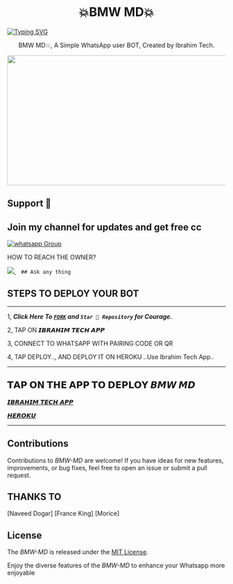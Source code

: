  <h1 align="center"> 💥BMW MD💥 </h1>



      
 [![Typing SVG](https://readme-typing-svg.herokuapp.com?font=Rockstar-ExtraBold&color=F05&lines=𝗧𝗛𝗜𝗦+𝗜𝗦+𝗕𝗠𝗪+𝗠𝗗+𝗖𝗥𝗘𝗔𝗧𝗘𝗗+𝗜𝗕𝗥𝗔𝗛𝗜𝗠+𝗧𝗘𝗖𝗛)](https://git.io/typing-svg)


 
<p align="center"> BMW MD💥, A Simple WhatsApp user BOT, Created by Ibrahim Tech.
</p>



<img src="https://telegra.ph/file/a238340352ed8841782a7.jpg" width="700" height="300"/>

## Support 🧧
## Join my channel for updates and get free cc
<a href="https://whatsapp.com/channel/0029VaZuGSxEawdxZK9CzM0Y" target="_blank">
    <img alt="whatsapp Group" src="https://img.shields.io/badge/ Whatsapp Support Channel -25D366?style=for-the-badge&logo=whatsapp&logoColor=white" />
  </a>
</p>


HOW TO REACH THE OWNER? 
 
   
   <a href="https://wa.me/message/74F2PC4JA4F3P1">
    <img src="https://img.shields.io/badge/WhatsApp-25D366?style=for-the-badge&logo=whatsapp&logoColor=white" />
  </a>&nbsp;&nbsp;
   <a

    ## Ask any thing


## STEPS TO DEPLOY YOUR BOT

<hr>

1, ***Click Here To  [`FORK`](https://github.com/ibrahimaitech/IBRAHIM-AI-10.10/fork) and `Star 👑 Repository` for Courage.***

2, TAP ON 𝙄𝘽𝙍𝘼𝙃𝙄𝙈 𝙏𝙀𝘾𝙃 𝘼𝙋𝙋



3, CONNECT TO WHATSAPP WITH PAIRING CODE OR QR



4, TAP DEPLOY.., AND DEPLOY IT ON HEROKU ..Use Ibrahim Tech App..

 <hr>

## 𝗧𝗔𝗣 𝗢𝗡 𝗧𝗛𝗘 𝗔𝗣𝗣 𝗧𝗢 𝗗𝗘𝗣𝗟𝗢𝗬  𝘽𝙈𝙒 𝙈𝘿
  
[𝙄𝘽𝙍𝘼𝙃𝙄𝙈 𝙏𝙀𝘾𝙃 𝘼𝙋𝙋](https://ibrahim-tech-web-app-4dae45b28d62.herokuapp.com/)

 [𝙃𝙀𝙍𝙊𝙆𝙐](https://dashboard.heroku.com/new?template=https://github.com/ibrahimaitech/IBRAHIM-AI-10.10)
 
 <hr>

   
  





## Contributions


Contributions to *BMW-MD* are welcome! If you have ideas for new features, improvements, or bug fixes, feel free to open an issue or submit a pull request.
## THANKS TO
[Naveed Dogar]
[France King]
[Morice]

## License

The *BMW-MD* is released under the [MIT License](https://opensource.org/licenses/MIT).

Enjoy the diverse features of the *BMW-MD*  to enhance your Whatsapp more enjoyable



